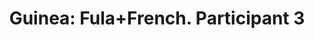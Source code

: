 ---
layout: manifest
title: 'Guinea: Fula+French. Participant 3'
manifest_name: guinea-fula-french-participant-3

---